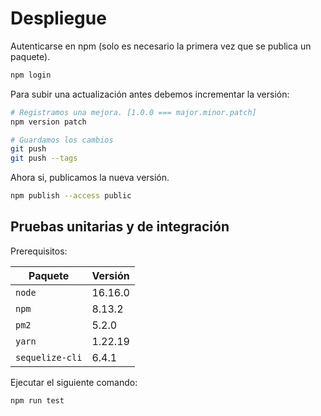 # Despliegue

Autenticarse en npm (solo es necesario la primera vez que se publica un paquete).

```bash
npm login
```

Para subir una actualización antes debemos incrementar la versión:

```bash
# Registramos una mejora. [1.0.0 === major.minor.patch]
npm version patch

# Guardamos los cambios
git push
git push --tags
```

Ahora si, publicamos la nueva versión.

```bash
npm publish --access public
```

## Pruebas unitarias y de integración

Prerequisitos:

| Paquete         | Versión |
| --------------- | ------- |
| `node`          | 16.16.0 |
| `npm`           | 8.13.2  |
| `pm2`           | 5.2.0   |
| `yarn`          | 1.22.19 |
| `sequelize-cli` | 6.4.1   |

Ejecutar el siguiente comando:

```bash
npm run test
```
